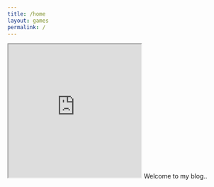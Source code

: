 ```yaml
---
title: /home
layout: games
permalink: /
---
```


<!-- <img src="favicon.ico"> -->
<iframe src="https://editor.p5js.org/Plotkine/present/kmFef9ExW" width="300px" height="300px" frameBorder="1" title="gameOfLife"></iframe>
<!-- <br>-->
Welcome to my blog..
